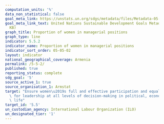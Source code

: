 ```yaml
---
computation_units: '%'
data_non_statistical: false
goal_meta_link: https://unstats.un.org/sdgs/metadata/files/Metadata-05-05-02.pdf
goal_meta_link_text: United Nations Sustainable Development Goals Metadata (PDF 372
  KB)
graph_title: Proportion of women in managerial positions
graph_type: line
indicator: 5.5.2
indicator_name: Proportion of women in managerial positions
indicator_sort_order: 05-05-02
layout: indicator
national_geographical_coverage: Armenia
permalink: /5-5-2/
published: true
reporting_status: complete
sdg_goal: '5'
source_active_1: true
source_organisation_1: Armstat
target: "Ensure women\u2019s full and effective participation and equal opportunities\
  \ for leadership at all levels of decision-making in political, economic and public\
  \ life"
target_id: '5.5'
un_custodian_agency: International Labour Organization (ILO)
un_designated_tier: '1'
---
```

